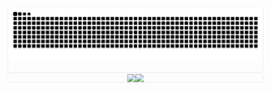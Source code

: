 <div style="display: flex; align-items: center; justify-content: center;">
    <div>
        <div style="border: 1px solid #eee; border-radius: 5px;">
            <picture>
                <source media="(prefers-color-scheme: dark)"
                    srcset="https://raw.githubusercontent.com/TensorNull/TensorNull/output/github-contribution-grid-snake-dark.svg">
                <source media="(prefers-color-scheme: light)"
                    srcset="https://raw.githubusercontent.com/TensorNull/TensorNull/output/github-contribution-grid-snake.svg">
                <img alt="github contribution grid snake animation"
                    src="https://raw.githubusercontent.com/TensorNull/TensorNull/output/github-contribution-grid-snake.svg">
            </picture>
            <br />
            <br />
        </div>
        <div
            style="border: 1px solid #eee; border-radius: 5px; display: flex; align-items: center; justify-content: center;">
            <span>
                <img align="center"
                    src='https://github-readme-stats.vercel.app/api/top-langs/?username=TensorNull&layout=compact&hide_progress=false&theme=transparent&hide_border=true' /><img
                    align="center"
                    src='https://github-readme-stats.vercel.app/api?username=TensorNull&rank_icon=github&theme=transparent&hide_border=true' /></span>
        </div>
    </div>
</div>

